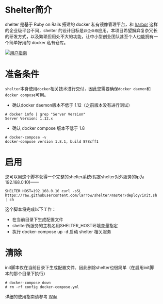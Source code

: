 # Shelter简介

shelter 是基于 Ruby on Rails 搭建的 docker 私有镜像管理平台，和 [harbor](https://github.com/vmware/harbor) 这样的企业级平台不同，shelter 的设计目标是`非企业级`应用。本项目希望摒弃复杂冗长的研发方式，以及繁琐但用处不大的功能，让中小型创业团队甚至个人也能拥有一个简单好用的 docker 私有仓库。

[![用户指南](https://github.com/larrow/shelter/wiki/shelter_integration_test.gif)](https://youtu.be/RkhEYJ_7n_o)

# 准备条件

`shelter`本身使用`docker`相关技术进行交付，因此您需要确保`docker daemon`和`docker compose`可用。

* 确认docker daemon版本不低于 1.12（之前版本没有进行测试）
```
# docker info | grep "Server Version"
Server Version: 1.12.x
```

* 确认 docker compose 版本不低于 1.8
```
# docker-compose -v
docker-compose version 1.8.1, build 878cff1
```

# 启用

您可以用这个脚本获得一个完整的shelter系统(假定shelter对外服务的ip为192.168.0.10)——

```
SHELTER_HOST=192.168.0.10 curl -sSL https://raw.githubusercontent.com/larrow/shelter/master/deploy/init.sh | sh
```

这个脚本将完成以下工作：

* 在当前目录下生成配置文件
* shelter所服务的主机名用SHELTER\_HOST环境变量指定
* 执行 docker-compose up -d 启动 shelter 相关服务

# 清除

init脚本仅在当前目录下生成配置文件，因此删除shelter也很简单（在启用init脚本的那个目录下执行）

```
# docker-compose down
# rm -rf config docker-compose.yml
```

详细的使用指南请参考 [Wiki](https://github.com/larrow/shelter/wiki)
